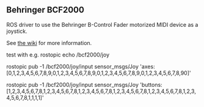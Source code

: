 ## Behringer BCF2000

ROS driver to use the Behringer B-Control Fader motorized MIDI device as a joystick.

See [the wiki](http://ros.org/wiki/) for more information.



test with e.g.
rostopic echo /bcf2000/joy

rostopic pub -1 /bcf2000/joy/input sensor_msgs/Joy 'axes: [0,1,2,3,4,5,6,7,8,9,0,1,2,3,4,5,6,7,8,9,0,1,2,3,4,5,6,7,8,9,0,1,2,3,4,5,6,7,8,90]'

rostopic pub -1 /bcf2000/joy/input sensor_msgs/Joy 'buttons: [1,2,3,4,5,6,7,8,1,2,3,4,5,6,7,8,1,2,3,4,5,6,7,8,1,2,3,4,5,6,7,8,1,2,3,4,5,6,7,8,1,2,3,4,5,6,7,8,1,1,1,1]'

